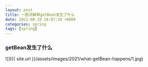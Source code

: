 ```yaml
---
layout: post
title: 一图流解释getBean发生了什么
date: 2021-08-18 18:07:20 +0800
categories: spring
tags: [spring]
---
```


### getBean发生了什么

![]({{ site.url }}/assets/images/2021/what-getBean-happens/1.jpg)
